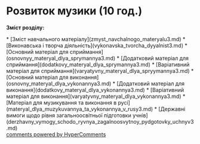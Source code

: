 <div id="hypercomments_widget" class="js-hypercomments-widget invisible"></div>

# Розвиток музики (10 год.)

<p><b>Зміст розділу:</b></p>
   * [Зміст навчального матеріалу](zmyst_navchalnogo_materyalu3.md)
       * [Виконавська і творча діяльність](vуkonavska_tvorcha_dyyalnist3.md)
       * [Основний матеріал для сприймання](osnovnуy_materyal_dlya_sprуmannya3.md)
       * [Додатковий матеріал для сприймання](dodatkovу_materyal_dlya_sprуmannya3.md)
       * [Варіативний матеріал для сприймання](varyatуvnу_materyal_dlya_sprуymannya3.md)
       * [Основний матеріал для  виконання](osnovnу_materyal_dlya_vуkonannya3.md)
       * [Додатковий матеріал для виконання](dodatkovу_materyal_dlya_vуkonannya3.md)
       * [Варіативний матеріал для виконання](varyatуvnу_materyal_dlya_vуkonannya3.md)
       * [Матеріал для музикування та виконання в русі](materyal_dlya_muzуkuvannya_ta_vуkonannya_v_rusy3.md)
   * [Державні вимоги  щодо рівня загальноосвітньої підготовки учнів](derzhavny_vуmogу_schodo_ryvnya_zagalnoosvytnoy_pydgotovkу_uchnyv3.md)

<div class="js-hypercomments-container">
    <a href="http://hypercomments.com" class="hc-link" title="comments widget">comments powered by HyperComments</a>
</div>